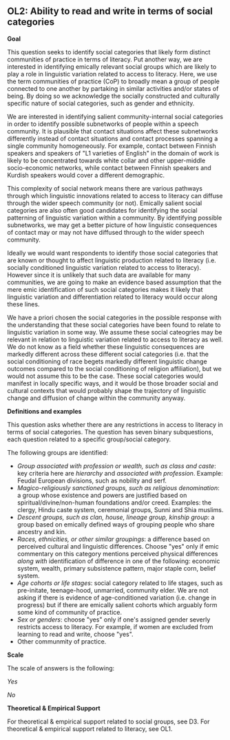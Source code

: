 
## OL2: Ability to read and write in terms of social categories


**Goal**

This question seeks to identify social categories that likely form distinct communities of practice in terms of literacy. Put another way, we are interested in identifying emically relevant social groups which are likely to play a role in linguistic variation related to access to literacy. Here, we use the term communities of practice (CoP) to broadly mean a group of people connected to one another by partaking in similar activities and/or states of being. By doing so we acknowledge the socially constructed and culturally specific nature of social categories, such as gender and ethnicity.

We are interested in identifying salient community-internal social categories in order to identify possible subnetworks of people within a speech community. It is plausible that contact situations affect these subnetworks differently instead of contact situations and contact processes spanning a single community homogeneously. For example, contact between Finnish speakers and speakers of "L1 varieties of English" in the domain of work is likely to be concentrated towards white collar and other upper-middle socio-economic networks, while contact between Finnish speakers and Kurdish speakers would cover a different demographic.

This complexity of social network means there are various pathways through which linguistic innovations related to access to literacy can diffuse through the wider speech community (or not). Emically salient social categories are also often good candidates for identifying the social patterning of linguistic variation within a community. By identifying possible subnetworks, we may get a better picture of how linguistic consequences of contact may or may not have diffused through to the wider speech community.

Ideally we would want respondents to identify those social categories that are known or thought to affect linguistic production related to literacy (i.e. socially conditioned linguistic variation related to access to literacy). However since it is unlikely that such data are available for many communities, we are going to make an evidence based assumption that the mere emic identification of such social categories makes it likely that linguistic variation and differentiation related to literacy would occur along these lines.

We have a priori chosen the social categories in the possible response with the understanding that these social categories have been found to relate to linguistic variation in some way. We assume these social cateogries may be relevant in relation to linguistic variation related to access to literacy as well. We do not know as a field whether these linguistic consequences are markedly different across these different social categories (i.e. that the social conditioning of race begets markedly different linguistic change outcomes compared to the social conditioning of religion affiliation), but we would not assume this to be the case. These social categories would manifest in locally specific ways, and it would be those broader social and cultural contexts that would probably shape the trajectory of linguistic change and diffusion of change within the community anyway.


**Definitions and examples**

This question asks whether there are any restrictions in access to literacy in terms of social categories. The question has seven binary subquestions, each question related to a specific group/social category.

The following groups are identified:
- *Group associated with profession or wealth, such as class and caste*: key criteria here are *hierarchy* and *associated with profession*. Example: Feudal European divisions, such as nobility and serf.
- *Magico-religiously sanctioned groups, such as religious denomination*: a group whose existence and powers are justified based on spiritual/divine/non-human foundations and/or creed. Examples: the clergy, Hindu caste system, ceremonial groups, Sunni and Shia muslims.
- *Descent groups, such as clan, house, lineage group, kinship group*: a group based on emically defined ways of grouping people who share ancestry and kin.
- *Races, ethnicities, or other similar groupings*: a difference based on perceived cultural and linguistic differences. Choose "yes" only if emic commentary on this category mentions perceived physical differences *along with* identification of difference in one of the following: economic system, wealth, primary subsistence pattern, major staple corn, belief system.
- *Age cohorts or life stages*: social category related to life stages, such as pre-initate, teenage-hood, unmarried, community elder. We are not asking if there is evidence of age-conditioned variation (i.e. change in progress) but if there are emically salient cohorts which arguably form some kind of community of practice.
- *Sex or genders*: choose "yes" only if one's assigned gender severly restricts access to literacy. For example, if women are excluded from learning to read and write, choose "yes".
- Other communmity of practice.


**Scale**

The scale of answers is the following:

*Yes*

*No*


**Theoretical & Empirical Support**

For theoretical & empirical support related to social groups, see D3. For theoretical & empirical support related to literacy, see OL1.

